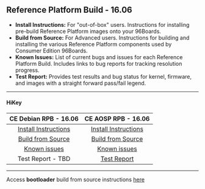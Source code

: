 ## Reference Platform Build - 16.06


- **Install Instructions:** For "out-of-box" users. Instructions for installing pre-build Reference Platform images onto your 96Boards.
- **Build from Source:** For Advanced users. Instructions for building and installing the various Reference Platform components used by Consumer Edition 96Boards.
- **Known Issues:** List of current bugs and issues for each Reference Platform Build. Includes links to bug reports for tracking resolution progress.
- **Test Report:** Provides test results and bug status for kernel, firmware, and images with a straight forward pass/fail legend.

***

#### HiKey



|   **CE Debian RPB - 16.06**   |    **CE AOSP RPB - 16.06**  |
|:-----------------------------:|:---------------------------:|
|   [Install Instructions](InstallDebianRPB-16.06.md)    |   [Install Instructions](InstallAOSPRPB-16.03.md)  |
|  [Build from Source](BFSDebianRPB-16.06.md)        |    [Build from Source](BFSAOSPRPB-16.03.md)    |
|       [Known issues](../../Known-Issues.md)        |      [Known issues](../../Known-Issues.md)       |
|        Test Report - TBD        |       [Test Report](http://builds.96boards.org/releases/reference-platform/aosp/hikey/16.03/CE-AOSP-RPB-16.03-HiKey-TestReport.pdf)       |


***

Access **bootloader** build from source instructions [here](BuildSourceBL.md) 
